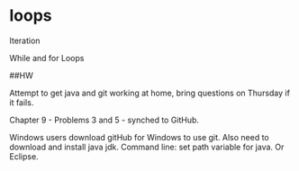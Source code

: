 loops
=====

Iteration

While and for Loops

##HW

Attempt to get java and git working at home, bring questions on Thursday if it fails.

Chapter 9 - Problems 3 and 5 - synched to GitHub.

Windows users download gitHub for Windows to use git. Also need to download and install java jdk. Command line: set path variable for java. Or Eclipse.
